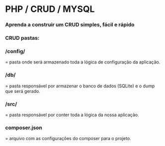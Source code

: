 
# PHP / CRUD / MYSQL

### Aprenda a construir um CRUD simples, fácil e rápido

### CRUD pastas:

### /config/
= pasta onde será armazenado toda a lógica de configuração da aplicação.

### /db/
= pasta responsável por armazenar o banco de dados (SQLite) e o dump que será gerado.

### /src/
= pasta responsável por conter toda a lógica da nossa aplicação.

### composer.json
= arquivo com as configurações do composer para o projeto.
